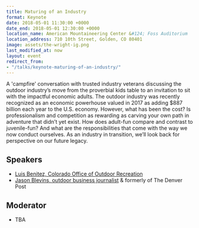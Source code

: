 ```yaml
---
title: Maturing of an Industry
format: Keynote
date: 2018-05-01 11:30:00 +0000
date_end: 2018-05-01 12:30:00 +0000
location_name: American Mountaineering Center &#124; Foss Auditorium
location_address: 710 10th Street, Golden, CO 80401
image: assets/the-wright-ig.png
last_modified_at: now
layout: event
redirect_from:
- "/talks/keynote-maturing-of-an-industry/"
---
```

A 'campfire' conversation with trusted industry veterans discussing the outdoor industry’s move from the proverbial kids table to an invitation to sit with the impactful economic adults. The outdoor industry was recently recognized as an economic powerhouse valued in 2017 as adding $887 billion each year to the U.S. economy. However, what has been the cost? Is professionalism and competition as rewarding as carving your own path in adventure that didn’t yet exist. How does adult-fun compare and contrast to juvenile-fun? And what are the responsibilities that come with the way we now conduct ourselves. As an industry in transition, we’ll look back for perspective on our future legacy.

## Speakers

* [Luis Benitez, Colorado Office of Outdoor Recreation](https://choosecolorado.com/programs-initiatives/outdoor-recreation-industry-office/)
* [Jason Blevins, outdoor business journalist](https://twitter.com/jasonblevins?lang=en) & formerly of The Denver Post

## Moderator

* TBA